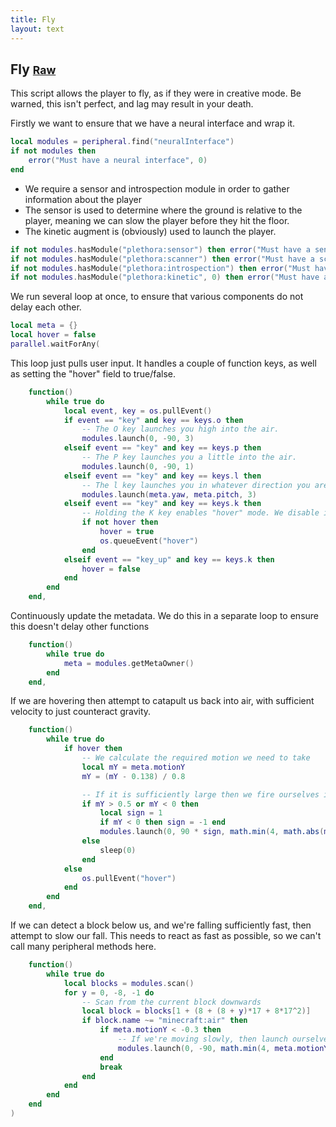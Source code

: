 ```yaml
---
title: Fly
layout: text
---
```


## Fly <small>[Raw](fly.lua)</small>
This script allows the player to fly, as if they were in creative mode. Be warned, this isn't perfect, and lag may
result in your death.

Firstly we want to ensure that we have a neural interface and wrap it.

```lua
local modules = peripheral.find("neuralInterface")
if not modules then
	error("Must have a neural interface", 0)
end
```

- We require a sensor and introspection module in order to gather information about the player
- The sensor is used to determine where the ground is relative to the player, meaning we can slow the player
  before they hit the floor.
- The kinetic augment is (obviously) used to launch the player.

```lua
if not modules.hasModule("plethora:sensor") then error("Must have a sensor", 0) end
if not modules.hasModule("plethora:scanner") then error("Must have a scanner", 0) end
if not modules.hasModule("plethora:introspection") then error("Must have an introspection module", 0) end
if not modules.hasModule("plethora:kinetic", 0) then error("Must have a kinetic agument", 0) end
```

We run several loop at once, to ensure that various components do not delay each other.

```lua
local meta = {}
local hover = false
parallel.waitForAny(
```

This loop just pulls user input. It handles a couple of function keys, as well as
setting the "hover" field to true/false.

```lua
	function()
		while true do
			local event, key = os.pullEvent()
			if event == "key" and key == keys.o then
				-- The O key launches you high into the air.
				modules.launch(0, -90, 3)
			elseif event == "key" and key == keys.p then
				-- The P key launches you a little into the air.
				modules.launch(0, -90, 1)
			elseif event == "key" and key == keys.l then
				-- The l key launches you in whatever direction you are looking.
				modules.launch(meta.yaw, meta.pitch, 3)
			elseif event == "key" and key == keys.k then
				-- Holding the K key enables "hover" mode. We disable it when it is released.
				if not hover then
					hover = true
					os.queueEvent("hover")
				end
			elseif event == "key_up" and key == keys.k then
				hover = false
			end
		end
	end,
```

Continuously update the metadata. We do this in a separate loop to ensure this doesn't delay
other functions

```lua
	function()
		while true do
			meta = modules.getMetaOwner()
		end
	end,
```

If we are hovering then attempt to catapult us back into air, with sufficient velocity to
just counteract gravity.

```lua
	function()
		while true do
			if hover then
				-- We calculate the required motion we need to take
				local mY = meta.motionY
				mY = (mY - 0.138) / 0.8

				-- If it is sufficiently large then we fire ourselves in that direction.
				if mY > 0.5 or mY < 0 then
					local sign = 1
					if mY < 0 then sign = -1 end
					modules.launch(0, 90 * sign, math.min(4, math.abs(mY)))
				else
					sleep(0)
				end
			else
				os.pullEvent("hover")
			end
		end
	end,
```

If we can detect a block below us, and we're falling sufficiently fast, then attempt to slow our fall. This
needs to react as fast as possible, so we can't call many peripheral methods here.

```lua
	function()
		while true do
			local blocks = modules.scan()
			for y = 0, -8, -1 do
				-- Scan from the current block downwards
				local block = blocks[1 + (8 + (8 + y)*17 + 8*17^2)]
				if block.name ~= "minecraft:air" then
					if meta.motionY < -0.3 then
						-- If we're moving slowly, then launch ourselves up
						modules.launch(0, -90, math.min(4, meta.motionY / -0.5))
					end
					break
				end
			end
		end
	end
)
```


